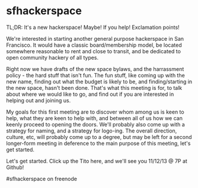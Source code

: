 sfhackerspace
=============

TL;DR: It's a new hackerspace!  Maybe!  If you help!  Exclamation points!

We're interested in starting another general purpose hackerspace in San Francisco.  It would have a classic board/membership model, be located somewhere reasonable to rent and close to transit, and be dedicated to open community hackery of all types.

Right now we have drafts of the new space bylaws, and the harrassment policy - the hard stuff that isn't fun.  The fun stuff, like coming up with the new name, finding out what the budget is likely to be, and finding/starting in the new space, hasn't been done.  That's what this meeting is for, to talk about where we would like to go, and find out if you are interested in helping out and joining us.

My goals for this first meeting are to discover whom among us is keen to help, what they are keen to help with, and between all of us how we can keenly proceed to opening the doors.  We'll probably also come up with a strategy for naming, and a strategy for logo-ing.  The overall direction, culture, etc, will probably come up to a degree, but may be left for a second longer-form meeting in deference to the main purpose of this meeting, let's get started.

Let's get started.  Click up the Tito here, and we'll see you 11/12/13 @ 7P at Github!

#sfhackerspace on freenode
